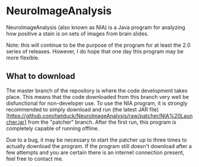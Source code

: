 # NeuroImageAnalysis

NeuroImageAnalysis (also known as NIA) is a Java program for analyzing how positive a stain is on sets of images from brain slides. 

Note: this will continue to be the purpose of the program for at least the 2.0 series of releases. However, I do hope that one day this program may be more flexible. 

## What to download

The master branch of the repository is where the code development takes place. This means that the code downloaded from this branch very well be disfunctional for non-developer use. To use the NIA program, it is strongly recommended to simply download and run (the latest JAR file)[https://github.com/twtduck/NeuroImageAnalysis/raw/patcher/NIA%20Launcher.jar] from the "patcher" branch. After the first run, this program is completely capable of running offline. 

Due to a bug, it may be necessary to start the patcher up to three times to actually download the program. If the program still doesn't download after a few attempts and you are certain there is an internet connection present, feel free to contact me.


